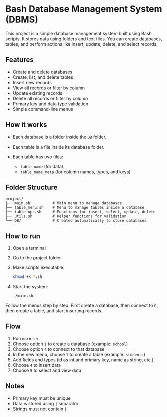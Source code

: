 # Bash Database Management System (DBMS)

This project is a simple database management system built using Bash scripts. It stores data using folders and text files. You can create databases, tables, and perform actions like insert, update, delete, and select records.

## Features

* Create and delete databases
* Create, list, and delete tables
* Insert new records
* View all records or filter by column
* Update existing records
* Delete all records or filter by column
* Primary key and data type validation
* Simple command-line menus

## How it works

* Each database is a folder inside the `DB` folder.
* Each table is a file inside its database folder.
* Each table has two files:

  * `table_name` (for data)
  * `table_name_meta` (for column names, types, and keys)

## Folder Structure

```
project/
├── main.sh          # Main menu to manage databases
├── table_menu.sh    # Menu to manage tables inside a database
├── table_ops.sh     # Functions for insert, select, update, delete
├── utils.sh         # Helper functions for validation
└── DB/              # Created automatically to store databases
```

## How to run

1. Open a terminal

2. Go to the project folder

3. Make scripts executable:

   ```bash
   chmod +x *.sh
   ```

4. Start the system:

   ```bash
   ./main.sh
   ```

Follow the menus step by step. First create a database, then connect to it, then create a table, and start inserting records.

## Flow

1. Run `main.sh`
2. Choose option `1` to create a database (example: `school`)
3. Choose option `4` to connect to that database
4. In the new menu, choose `1` to create a table (example: `students`)
5. Add fields and types (id as int and primary key, name as string, etc.)
6. Choose `4` to insert data
7. Choose `5` to select and view data

## Notes

* Primary key must be unique
* Data is stored using `|` separator
* Strings must not contain `|`

